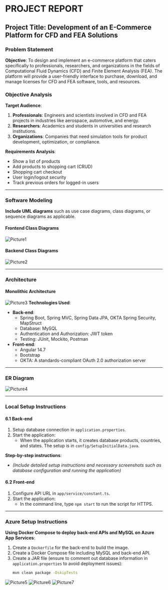 # PROJECT REPORT

## Project Title: Development of an E-Commerce Platform for CFD and FEA Solutions

### Problem Statement
**Objective**: To design and implement an e-commerce platform that caters specifically to professionals, researchers, and organizations in the fields of Computational Fluid Dynamics (CFD) and Finite Element Analysis (FEA). The platform will provide a user-friendly interface to purchase, download, and manage licenses for CFD and FEA software, tools, and resources.

### Objective Analysis

**Target Audience**:
1. **Professionals**: Engineers and scientists involved in CFD and FEA projects in industries like aerospace, automotive, and energy.
2. **Researchers**: Academics and students in universities and research institutions.
3. **Organizations**: Companies that need simulation tools for product development, optimization, or compliance.

**Requirements Analysis**:
- Show a list of products
- Add products to shopping cart (CRUD)
- Shopping cart checkout
- User login/logout security
- Track previous orders for logged-in users

---

### Software Modeling
**Include UML diagrams** such as use case diagrams, class diagrams, or sequence diagrams as applicable.

#### Frontend Class Diagrams
![Picture1](https://github.com/user-attachments/assets/1121cda4-cc71-4bde-90d2-d9e51a1e1541)

#### Backend Class Diagrams
![Picture2](https://github.com/user-attachments/assets/ac630b43-0536-4d00-9279-a2dfe1b59ec7)

---

### Architecture

#### Monolithic Architecture
![Picture3](https://github.com/user-attachments/assets/8c568da0-3653-4ce8-8c31-5e36c7913ec6)
**Technologies Used**:
- **Back-end**:
  - Spring Boot, Spring MVC, Spring Data JPA, OKTA Spring Security, MapStruct
  - Database: MySQL
  - Authentication and Authorization: JWT token
  - Testing: JUnit, Mockito, Postman
- **Front-end**:
  - Angular 14.7
  - Bootstrap
  - OKTA: A standards-compliant OAuth 2.0 authorization server

---

### ER Diagram
![Picture4](https://github.com/user-attachments/assets/8b498998-05b1-4ce4-850c-34bf200a83ef)


---

### Local Setup Instructions

#### 6.1 Back-end
1. Setup database connection in `application.properties`.
2. Start the application:
   - When the application starts, it creates database products, countries, and states. The setup is in `config/SetupInitialData.java`.

**Step-by-step instructions**:
- *(Include detailed setup instructions and necessary screenshots such as database configuration and running the application)*

#### 6.2 Front-end
1. Configure API URL in `app/service/constant.ts`.
2. Start the application:
   - In the command line, type `npm start` to run the script for HTTPS.

---

### Azure Setup Instructions

**Using Docker Compose to deploy back-end APIs and MySQL on Azure App Services**:

1. Create a `Dockerfile` for the back-end to build the image.
2. Create a Docker Compose file including MySQL and back-end API.
3. Create a JAR file (ensure to comment out database information in `application.properties` to avoid deployment issues):
   ```bash
   mvn clean package -DskipTests

![Picture5](https://github.com/user-attachments/assets/f7df2747-bbfe-415c-8705-e6d6a848f970)
![Picture6](https://github.com/user-attachments/assets/fec3adcc-3911-4553-8ba4-8d461a70423f)
![Picture7](https://github.com/user-attachments/assets/9fd9a95e-5dac-4672-81c9-c91e9d7ee64f)
